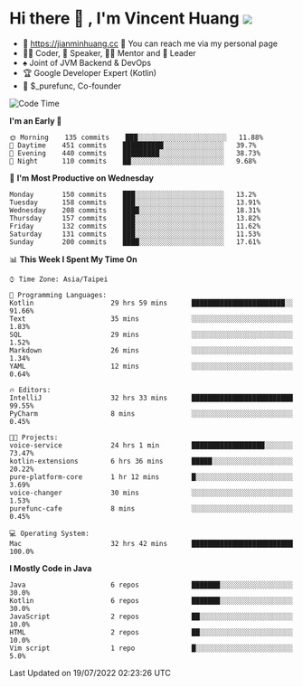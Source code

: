 # Hi there 👋 , I'm Vincent Huang ![](https://komarev.com/ghpvc/?username=Jian-Min-Huang)
- 💎 https://jianminhuang.cc 🙋 You can reach me via my personal page
- 👨‍💻 Coder, 🎤 Speaker, 👨‍🏫 Mentor and 🚀 Leader
- ♠️ Joint of JVM Backend & DevOps
- 🏆 Google Developer Expert (Kotlin)
- 💼 $_purefunc, Co-founder

<!--START_SECTION:waka-->
![Code Time](http://img.shields.io/badge/Code%20Time-0%20secs-blue)

**I'm an Early 🐤** 

```text
🌞 Morning    135 commits    ███░░░░░░░░░░░░░░░░░░░░░░   11.88% 
🌆 Daytime    451 commits    ██████████░░░░░░░░░░░░░░░   39.7% 
🌃 Evening    440 commits    █████████░░░░░░░░░░░░░░░░   38.73% 
🌙 Night      110 commits    ██░░░░░░░░░░░░░░░░░░░░░░░   9.68%

```
📅 **I'm Most Productive on Wednesday** 

```text
Monday       150 commits    ███░░░░░░░░░░░░░░░░░░░░░░   13.2% 
Tuesday      158 commits    ███░░░░░░░░░░░░░░░░░░░░░░   13.91% 
Wednesday    208 commits    ████░░░░░░░░░░░░░░░░░░░░░   18.31% 
Thursday     157 commits    ███░░░░░░░░░░░░░░░░░░░░░░   13.82% 
Friday       132 commits    ███░░░░░░░░░░░░░░░░░░░░░░   11.62% 
Saturday     131 commits    ███░░░░░░░░░░░░░░░░░░░░░░   11.53% 
Sunday       200 commits    ████░░░░░░░░░░░░░░░░░░░░░   17.61%

```


📊 **This Week I Spent My Time On** 

```text
⌚︎ Time Zone: Asia/Taipei

💬 Programming Languages: 
Kotlin                   29 hrs 59 mins      ███████████████████████░░   91.66% 
Text                     35 mins             ░░░░░░░░░░░░░░░░░░░░░░░░░   1.83% 
SQL                      29 mins             ░░░░░░░░░░░░░░░░░░░░░░░░░   1.52% 
Markdown                 26 mins             ░░░░░░░░░░░░░░░░░░░░░░░░░   1.34% 
YAML                     12 mins             ░░░░░░░░░░░░░░░░░░░░░░░░░   0.64%

🔥 Editors: 
IntelliJ                 32 hrs 33 mins      █████████████████████████   99.55% 
PyCharm                  8 mins              ░░░░░░░░░░░░░░░░░░░░░░░░░   0.45%

🐱‍💻 Projects: 
voice-service            24 hrs 1 min        ██████████████████░░░░░░░   73.47% 
kotlin-extensions        6 hrs 36 mins       █████░░░░░░░░░░░░░░░░░░░░   20.22% 
pure-platform-core       1 hr 12 mins        █░░░░░░░░░░░░░░░░░░░░░░░░   3.69% 
voice-changer            30 mins             ░░░░░░░░░░░░░░░░░░░░░░░░░   1.53% 
purefunc-cafe            8 mins              ░░░░░░░░░░░░░░░░░░░░░░░░░   0.45%

💻 Operating System: 
Mac                      32 hrs 42 mins      █████████████████████████   100.0%

```

**I Mostly Code in Java** 

```text
Java                     6 repos             ███████░░░░░░░░░░░░░░░░░░   30.0% 
Kotlin                   6 repos             ███████░░░░░░░░░░░░░░░░░░   30.0% 
JavaScript               2 repos             ██░░░░░░░░░░░░░░░░░░░░░░░   10.0% 
HTML                     2 repos             ██░░░░░░░░░░░░░░░░░░░░░░░   10.0% 
Vim script               1 repo              █░░░░░░░░░░░░░░░░░░░░░░░░   5.0%

```



 Last Updated on 19/07/2022 02:23:26 UTC
<!--END_SECTION:waka-->
